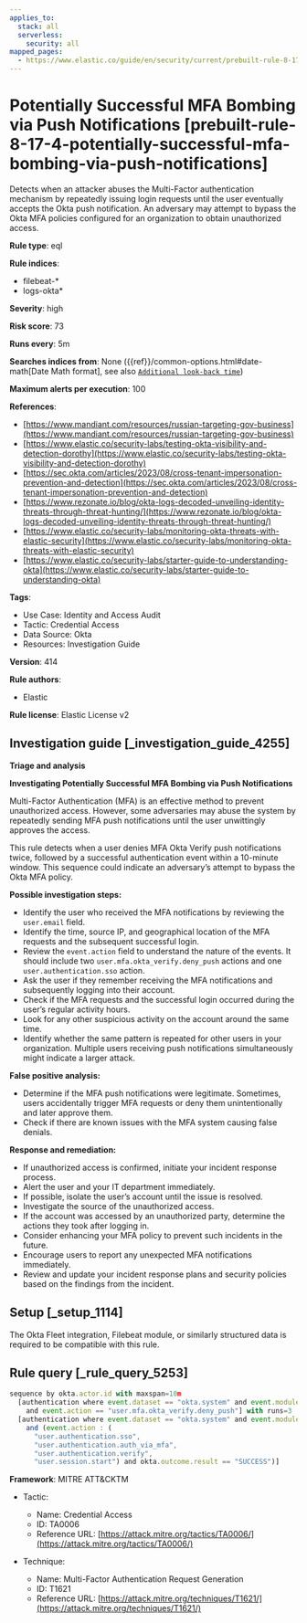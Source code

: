 ```yaml
---
applies_to:
  stack: all
  serverless:
    security: all
mapped_pages:
  - https://www.elastic.co/guide/en/security/current/prebuilt-rule-8-17-4-potentially-successful-mfa-bombing-via-push-notifications.html
---
```


# Potentially Successful MFA Bombing via Push Notifications [prebuilt-rule-8-17-4-potentially-successful-mfa-bombing-via-push-notifications]

Detects when an attacker abuses the Multi-Factor authentication mechanism by repeatedly issuing login requests until the user eventually accepts the Okta push notification. An adversary may attempt to bypass the Okta MFA policies configured for an organization to obtain unauthorized access.

**Rule type**: eql

**Rule indices**:

* filebeat-*
* logs-okta*

**Severity**: high

**Risk score**: 73

**Runs every**: 5m

**Searches indices from**: None ({{ref}}/common-options.html#date-math[Date Math format], see also [`Additional look-back time`](docs-content://solutions/security/detect-and-alert/create-detection-rule.md#rule-schedule))

**Maximum alerts per execution**: 100

**References**:

* [https://www.mandiant.com/resources/russian-targeting-gov-business](https://www.mandiant.com/resources/russian-targeting-gov-business)
* [https://www.elastic.co/security-labs/testing-okta-visibility-and-detection-dorothy](https://www.elastic.co/security-labs/testing-okta-visibility-and-detection-dorothy)
* [https://sec.okta.com/articles/2023/08/cross-tenant-impersonation-prevention-and-detection](https://sec.okta.com/articles/2023/08/cross-tenant-impersonation-prevention-and-detection)
* [https://www.rezonate.io/blog/okta-logs-decoded-unveiling-identity-threats-through-threat-hunting/](https://www.rezonate.io/blog/okta-logs-decoded-unveiling-identity-threats-through-threat-hunting/)
* [https://www.elastic.co/security-labs/monitoring-okta-threats-with-elastic-security](https://www.elastic.co/security-labs/monitoring-okta-threats-with-elastic-security)
* [https://www.elastic.co/security-labs/starter-guide-to-understanding-okta](https://www.elastic.co/security-labs/starter-guide-to-understanding-okta)

**Tags**:

* Use Case: Identity and Access Audit
* Tactic: Credential Access
* Data Source: Okta
* Resources: Investigation Guide

**Version**: 414

**Rule authors**:

* Elastic

**Rule license**: Elastic License v2

## Investigation guide [_investigation_guide_4255]

**Triage and analysis**

**Investigating Potentially Successful MFA Bombing via Push Notifications**

Multi-Factor Authentication (MFA) is an effective method to prevent unauthorized access. However, some adversaries may abuse the system by repeatedly sending MFA push notifications until the user unwittingly approves the access.

This rule detects when a user denies MFA Okta Verify push notifications twice, followed by a successful authentication event within a 10-minute window. This sequence could indicate an adversary’s attempt to bypass the Okta MFA policy.

**Possible investigation steps:**

* Identify the user who received the MFA notifications by reviewing the `user.email` field.
* Identify the time, source IP, and geographical location of the MFA requests and the subsequent successful login.
* Review the `event.action` field to understand the nature of the events. It should include two `user.mfa.okta_verify.deny_push` actions and one `user.authentication.sso` action.
* Ask the user if they remember receiving the MFA notifications and subsequently logging into their account.
* Check if the MFA requests and the successful login occurred during the user’s regular activity hours.
* Look for any other suspicious activity on the account around the same time.
* Identify whether the same pattern is repeated for other users in your organization. Multiple users receiving push notifications simultaneously might indicate a larger attack.

**False positive analysis:**

* Determine if the MFA push notifications were legitimate. Sometimes, users accidentally trigger MFA requests or deny them unintentionally and later approve them.
* Check if there are known issues with the MFA system causing false denials.

**Response and remediation:**

* If unauthorized access is confirmed, initiate your incident response process.
* Alert the user and your IT department immediately.
* If possible, isolate the user’s account until the issue is resolved.
* Investigate the source of the unauthorized access.
* If the account was accessed by an unauthorized party, determine the actions they took after logging in.
* Consider enhancing your MFA policy to prevent such incidents in the future.
* Encourage users to report any unexpected MFA notifications immediately.
* Review and update your incident response plans and security policies based on the findings from the incident.


## Setup [_setup_1114]

The Okta Fleet integration, Filebeat module, or similarly structured data is required to be compatible with this rule.


## Rule query [_rule_query_5253]

```js
sequence by okta.actor.id with maxspan=10m
  [authentication where event.dataset == "okta.system" and event.module == "okta"
    and event.action == "user.mfa.okta_verify.deny_push"] with runs=3
  [authentication where event.dataset == "okta.system" and event.module == "okta"
    and (event.action : (
      "user.authentication.sso",
      "user.authentication.auth_via_mfa",
      "user.authentication.verify",
      "user.session.start") and okta.outcome.result == "SUCCESS")]
```

**Framework**: MITRE ATT&CKTM

* Tactic:

    * Name: Credential Access
    * ID: TA0006
    * Reference URL: [https://attack.mitre.org/tactics/TA0006/](https://attack.mitre.org/tactics/TA0006/)

* Technique:

    * Name: Multi-Factor Authentication Request Generation
    * ID: T1621
    * Reference URL: [https://attack.mitre.org/techniques/T1621/](https://attack.mitre.org/techniques/T1621/)



